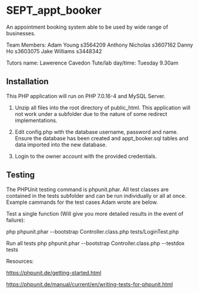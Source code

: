 # SEPT_appt_booker
An appointment booking system able to be used by wide range of businesses.

Team Members:
Adam Young s3564209
Anthony Nicholas s3607162
Danny Ho s3603075
Jake Williams s3448342

Tutors name: Lawerence Cavedon
Tute/lab day/time: Tuesday 9.30am

## Installation ##
This PHP application will run on PHP 7.0.16-4 and MySQL Server.

1. Unzip all files into the root directory of public_html. This application will
not work under a subfolder due to the nature of some redirect implementations.

2. Edit config.php with the database username, password and name. Ensure
the database has been created and appt_booker.sql tables and data imported into
the new database.

3. Login to the owner account with the provided credentials.


## Testing ##
The PHPUnit testing command is phpunit.phar. All test classes are contained
in the tests subfolder and can be run individually or all at once.
Example cammands for the test cases Adam wrote are below.


Test a single function (Will give you more detailed results in the event of failure):

php phpunit.phar --bootstrap Controller.class.php tests/LoginTest.php

Run all tests
php phpunit.phar --bootstrap Controller.class.php --testdox tests

Resources:

https://phpunit.de/getting-started.html

https://phpunit.de/manual/current/en/writing-tests-for-phpunit.html
